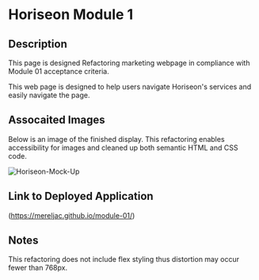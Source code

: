 # Horiseon Module 1

## Description
This page is designed Refactoring marketing webpage in compliance with Module 01 acceptance criteria. 

This web page is designed to help users navigate Horiseon's services and easily navigate the page. 

## Assocaited Images
Below is an image of the finished display. This refactoring enables accessibility for images and cleaned up both semantic HTML and CSS code. 

![Horiseon-Mock-Up](https://user-images.githubusercontent.com/131072533/236292430-7848c7ce-25e4-4979-af23-f74f506c84d7.png)

## Link to Deployed Application
(https://mereljac.github.io/module-01/)

## Notes
This refactoring does not include flex styling thus distortion may occur fewer than 768px. 
